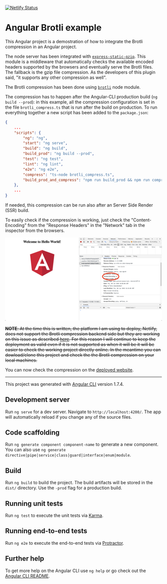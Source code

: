 [![Netlify Status](https://api.netlify.com/api/v1/badges/716c8f28-f7ce-49a0-b00e-866fa7fa6676/deploy-status)](https://app.netlify.com/sites/angular-brotli-example/deploys)

# Angular Brotli example

This Angular project is a demostration of how to integrate the Brotli compression in an Angular project.

The node server has been integrated with [`express-static-gzip`](https://www.npmjs.com/package/express-static-gzip). This module is a middleware that automatically checks the available encoded headers supported by the browsers and eventually serve the Brotli files. The fallback is the gzip file compression. As the developers of this plugin said, "it supports any other compression as well".

The Brotli compression has been done using [`brotli`](https://www.npmjs.com/package/brotli) node module.

The compression has to happen after the Angular-CLI production build (`ng build --prod`): in this example, all the compression configuration is set in the file `brotli_compress.ts` that is run after the build on production. To run everything together a new script has been added to the `package.json`:

```JSON
{
    ...
    "scripts": {
        "ng": "ng",
        "start": "ng serve",
        "build": "ng build",
        "build_prod": "ng build --prod",
        "test": "ng test",
        "lint": "ng lint",
        "e2e": "ng e2e",
        "compress": "ts-node brotli_compress.ts",
        "build_prod_and_compress": "npm run build_prod && npm run compress"
    },
    ...
}
```

If needed, this compression can be run also after an Server Side Render (SSR) build.

To easily check if the compression is working, just check the "Content-Encoding" from the "Response Headers" in the "Network" tab in the inspector from the browsers.

![Content-Encoding from the Response Headers](/src/assets/Content-Encoding_screenshot.png)

~~**NOTE**: At the time this is written, the platform I am using to deploy, Netlify, does not support the Brotli compression backend side but they are working on this issue as described [here](https://github.com/netlify/ask-netlify/issues/24). For this reason I will continue to keep the deployment as valid even if it is not supported as when it will be it will be easier to check the working project directly online. In the meantime you can dowload/clone this project and check the the Brotli compression on your local machines.~~

You can now check the compression on the [deployed website](https://github.com/Ferie/brotli-angular-example).

---

This project was generated with [Angular CLI](https://github.com/angular/angular-cli) version 1.7.4.

## Development server

Run `ng serve` for a dev server. Navigate to `http://localhost:4200/`. The app will automatically reload if you change any of the source files.

## Code scaffolding

Run `ng generate component component-name` to generate a new component. You can also use `ng generate directive|pipe|service|class|guard|interface|enum|module`.

## Build

Run `ng build` to build the project. The build artifacts will be stored in the `dist/` directory. Use the `-prod` flag for a production build.

## Running unit tests

Run `ng test` to execute the unit tests via [Karma](https://karma-runner.github.io).

## Running end-to-end tests

Run `ng e2e` to execute the end-to-end tests via [Protractor](http://www.protractortest.org/).

## Further help

To get more help on the Angular CLI use `ng help` or go check out the [Angular CLI README](https://github.com/angular/angular-cli/blob/master/README.md).
